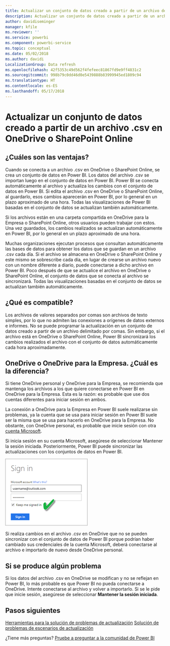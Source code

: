 ```yaml
---
title: Actualizar un conjunto de datos creado a partir de un archivo de valores separados por comas (.csv) en OneDrive
description: Actualizar un conjunto de datos creado a partir de un archivo de valores separados por comas (.csv) en OneDrive
author: davidiseminger
manager: kfile
ms.reviewer: ''
ms.service: powerbi
ms.component: powerbi-service
ms.topic: conceptual
ms.date: 05/02/2018
ms.author: davidi
LocalizationGroup: Data refresh
ms.openlocfilehash: 42f5353c49d562f4fefeec81867fd9e9ff4831c2
ms.sourcegitcommit: 998b79c0dd46d0e5439888b83999945ed1809c94
ms.translationtype: HT
ms.contentlocale: es-ES
ms.lasthandoff: 05/17/2018
---
```

# <a name="refresh-a-dataset-created-from-a-csv-file-on-onedrive-or-sharepoint-online"></a>Actualizar un conjunto de datos creado a partir de un archivo .csv en OneDrive o SharePoint Online
## <a name="what-are-the-advantages"></a>¿Cuáles son las ventajas?
Cuando se conecta a un archivo .csv en OneDrive o SharePoint Online, se crea un conjunto de datos en Power BI. Los datos del archivo .csv se importan luego en el conjunto de datos en Power BI. Power BI se conecta automáticamente al archivo y actualiza los cambios con el conjunto de datos en Power BI. Si edita el archivo .csv en OneDrive o SharePoint Online, al guardarlo, esos cambios aparecerán en Power BI, por lo general en un plazo aproximado de una hora. Todas las visualizaciones de Power BI basadas en el conjunto de datos se actualizan también automáticamente.

Si los archivos están en una carpeta compartida en OneDrive para la Empresa o SharePoint Online, otros usuarios pueden trabajar con estos. Una vez guardados, los cambios realizados se actualizan automáticamente en Power BI, por lo general en un plazo aproximado de una hora.

Muchas organizaciones ejecutan procesos que consultan automáticamente las bases de datos para obtener los datos que se guardan en un archivo .csv cada día. Si el archivo se almacena en OneDrive o SharePoint Online y este mismo se sobrescribe cada día, en lugar de crearse un archivo nuevo con un nombre diferente a diario, puede conectarse a dicho archivo en Power BI. Poco después de que se actualice el archivo en OneDrive o SharePoint Online, el conjunto de datos que se conecta al archivo se sincronizará. Todas las visualizaciones basadas en el conjunto de datos se actualizan también automáticamente.

## <a name="whats-supported"></a>¿Qué es compatible?
Los archivos de valores separados por comas son archivos de texto simples, por lo que no admiten las conexiones a orígenes de datos externos e informes. No se puede programar la actualización en un conjunto de datos creado a partir de un archivo delimitado por comas. Sin embargo, si el archivo está en OneDrive o SharePoint Online, Power BI sincronizará los cambios realizados el archivo con el conjunto de datos automáticamente cada hora aproximadamente.

## <a name="onedrive-or-onedrive-for-business-whats-the-difference"></a>OneDrive o OneDrive para la Empresa. ¿Cuál es la diferencia?
Si tiene OneDrive personal y OneDrive para la Empresa, se recomienda que mantenga los archivos a los que quiere conectarse en Power BI en OneDrive para la Empresa. Esta es la razón: es probable que use dos cuentas diferentes para iniciar sesión en ambos.

La conexión a OneDrive para la Empresa en Power BI suele realizarse sin problemas, ya la cuenta que se usa para iniciar sesión en Power BI suele ser la misma que se usa para hacerlo en OneDrive para la Empresa. No obstante, con OneDrive personal, es probable que inicie sesión con otra [cuenta Microsoft](http://www.microsoft.com/account/default.aspx).

Si inicia sesión en su cuenta Microsoft, asegúrese de seleccionar Mantener la sesión iniciada. Posteriormente, Power BI puede sincronizar las actualizaciones con los conjuntos de datos en Power BI.

![](media/refresh-csv-file-onedrive/refresh_signin_keepmesignedin.png)

Si realiza cambios en el archivo .csv en OneDrive que no se pueden sincronizar con el conjunto de datos de Power BI porque podrían haber cambiado sus credenciales de la cuenta Microsoft, deberá conectarse al archivo e importarlo de nuevo desde OneDrive personal.

## <a name="when-things-go-wrong"></a>Si se produce algún problema
Si los datos del archivo .csv en OneDrive se modifican y no se reflejan en Power BI, lo más probable es que Power BI no pueda conectarse a OneDrive. Intente conectarse al archivo y volver a importarlo. Si se le pide que inicie sesión, asegúrese de seleccionar **Mantener la sesión iniciada**.

## <a name="next-steps"></a>Pasos siguientes
[Herramientas para la solución de problemas de actualización](service-gateway-onprem-tshoot.md)
[Solución de problemas de escenarios de actualización](refresh-troubleshooting-refresh-scenarios.md)

¿Tiene más preguntas? [Pruebe a preguntar a la comunidad de Power BI](https://community.powerbi.com/)

